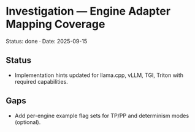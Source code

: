 # Investigation — Engine Adapter Mapping Coverage

Status: done · Date: 2025-09-15

## Status

- Implementation hints updated for llama.cpp, vLLM, TGI, Triton with required capabilities.

## Gaps

- Add per-engine example flag sets for TP/PP and determinism modes (optional).
